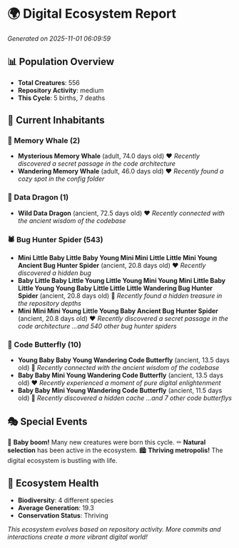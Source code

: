 # 🌍 Digital Ecosystem Report
*Generated on 2025-11-01 06:09:59*

## 📊 Population Overview
- **Total Creatures**: 556
- **Repository Activity**: medium
- **This Cycle**: 5 births, 7 deaths

## 👥 Current Inhabitants

### 🐋 Memory Whale (2)
- **Mysterious Memory Whale** (adult, 74.0 days old) ❤️
  *Recently discovered a secret passage in the code architecture*
- **Wandering Memory Whale** (adult, 46.0 days old) ❤️
  *Recently found a cozy spot in the config folder*

### 🐉 Data Dragon (1)
- **Wild Data Dragon** (ancient, 72.5 days old) ❤️
  *Recently connected with the ancient wisdom of the codebase*

### 🕷️ Bug Hunter Spider (543)
- **Mini Little Baby Little Baby Young Mini Mini Little Little Mini Young Ancient Bug Hunter Spider** (ancient, 20.8 days old) ❤️
  *Recently discovered a hidden bug*
- **Baby Little Baby Little Young Little Young Mini Young Mini Little Baby Little Young Young Baby Little Little Little Wandering Bug Hunter Spider** (ancient, 20.8 days old) 💛
  *Recently found a hidden treasure in the repository depths*
- **Mini Mini Mini Young Little Young Baby Ancient Bug Hunter Spider** (ancient, 20.8 days old) ❤️
  *Recently discovered a secret passage in the code architecture*
  *...and 540 other bug hunter spiders*

### 🦋 Code Butterfly (10)
- **Young Baby Baby Young Wandering Code Butterfly** (ancient, 13.5 days old) 💛
  *Recently connected with the ancient wisdom of the codebase*
- **Baby Baby Mini Young Wandering Code Butterfly** (ancient, 13.5 days old) ❤️
  *Recently experienced a moment of pure digital enlightenment*
- **Baby Baby Mini Young Wandering Code Butterfly** (ancient, 11.5 days old) 💛
  *Recently discovered a hidden cache*
  *...and 7 other code butterflys*

## 🎭 Special Events

🎉 **Baby boom!** Many new creatures were born this cycle.
⚰️ **Natural selection** has been active in the ecosystem.
🏙️ **Thriving metropolis!** The digital ecosystem is bustling with life.

## 🔬 Ecosystem Health
- **Biodiversity**: 4 different species
- **Average Generation**: 19.3
- **Conservation Status**: Thriving

*This ecosystem evolves based on repository activity. More commits and interactions create a more vibrant digital world!*